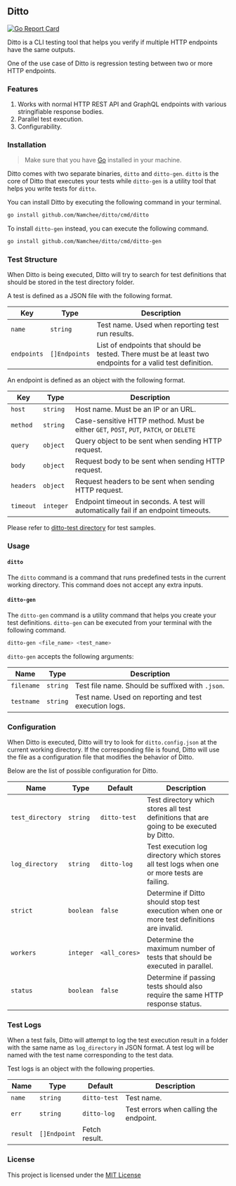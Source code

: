 ## Ditto

[![Go Report Card](https://goreportcard.com/badge/github.com/Namchee/ditto)](https://goreportcard.com/report/github.com/Namchee/ditto)

Ditto is a CLI testing tool that helps you verify if multiple HTTP endpoints have the same outputs. 

One of the use case of Ditto is regression testing between two or more HTTP endpoints.

### Features

1. Works with normal HTTP REST API and GraphQL endpoints with various stringifiable response bodies.
2. Parallel test execution.
3. Configurability.

### Installation

> Make sure that you have [Go](https://golang.org/doc/install) installed in your machine.

Ditto comes with two separate binaries, `ditto` and `ditto-gen`. `ditto` is the core of Ditto that executes your tests while `ditto-gen` is a utility tool that helps you write tests for `ditto`.

You can install Ditto by executing the following command in your terminal.

```bash
go install github.com/Namchee/ditto/cmd/ditto
```

To install `ditto-gen` instead, you can execute the following command.

```bash
go install github.com/Namchee/ditto/cmd/ditto-gen
```

### Test Structure

When Ditto is being executed, Ditto will try to search for test definitions that should be stored in the test directory folder.

A test is defined as a JSON file with the following format.

Key | Type | Description
--- | ---- | -----------
`name` | `string` | Test name. Used when reporting test run results.
`endpoints` | `[]Endpoints` | List of endpoints that should be tested. There must be at least two endpoints for a valid test definition.

An endpoint is defined as an object with the following format.

Key | Type | Description
--- | ---- | -----------
`host` | `string` | Host name. Must be an IP  or an URL.
`method` | `string` | Case-sensitive HTTP method. Must be either `GET`, `POST`, `PUT`, `PATCH`, or `DELETE`
`query` | `object` | Query object to be sent when sending HTTP request.
`body` | `object` | Request body to be sent when sending HTTP request.
`headers` | `object` | Request headers to be sent when sending HTTP request.
`timeout` | `integer` | Endpoint timeout in seconds. A test will automatically fail if an endpoint timeouts.

Please refer to [ditto-test directory](./ditto-test) for test samples.

### Usage

#### `ditto`

The `ditto` command is a command that runs predefined tests in the current working directory. This command does not accept any extra inputs.

#### `ditto-gen`

The `ditto-gen` command is a utility command that helps you create your test definitions. `ditto-gen` can be executed from your terminal with the following command.

```bash
ditto-gen <file_name> <test_name>
```

`ditto-gen` accepts the following arguments:

Name | Type | Description
--- | ---- | -----------
`filename` | `string` | Test file name. Should be suffixed with `.json`.
`testname` | `string` | Test name. Used on reporting and test execution logs.

### Configuration

When Ditto is executed, Ditto will try to look for `ditto.config.json` at the current working directory. If the corresponding file is found, Ditto will use the file as a configuration file that modifies the behavior of Ditto.

Below are the list of possible configuration for Ditto.

Name | Type | Default | Description
---- | ---- | ------- | -----------
`test_directory` | `string` | `ditto-test` | Test directory which stores all test definitions that are going to be executed by Ditto.
`log_directory` | `string` | `ditto-log` | Test execution log directory which stores all test logs when one or more tests are failing.
`strict` | `boolean` | `false` | Determine if Ditto should stop test execution when one or more test definitions are invalid.
`workers` | `integer` | `<all_cores>` | Determine the maximum number of tests that should be executed in parallel.
`status` | `boolean` | `false` | Determine if passing tests should also require the same HTTP response status.

### Test Logs

When a test fails, Ditto will attempt to log the test execution result in a folder with the same name as `log_directory` in JSON format. A test log will be named with the test name corresponding to the test data.

Test logs is an object with the following properties.

Name | Type | Default | Description
---- | ---- | ------- | -----------
`name` | `string` | `ditto-test` | Test name.
`err` | `string` | `ditto-log` | Test errors when calling the endpoint.
`result` | `[]Endpoint` | Fetch result. 

### License

This project is licensed under the [MIT License](./LICENSE)